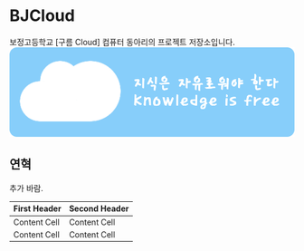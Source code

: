 # BJCloud
보정고등학교 [구름 Cloud] 컴퓨터 동아리의 프로젝트 저장소입니다.
![](Images/Cloud_Banner/Cloud_Banner.png)

## 연혁
추가 바람. 

First Header  | Second Header
------------- | -------------
Content Cell  | Content Cell
Content Cell  | Content Cell

